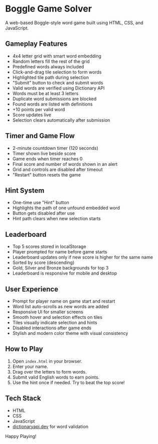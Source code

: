 #  Boggle Game Solver

A web-based Boggle-style word game built using HTML, CSS, and JavaScript.

##  Gameplay Features
- 4x4 letter grid with smart word embedding
- Random letters fill the rest of the grid
- Predefined words always included
- Click-and-drag tile selection to form words
- Highlighted tile path during selection
- "Submit" button to check and submit words
- Valid words are verified using Dictionary API
- Words must be at least 3 letters
- Duplicate word submissions are blocked
- Found words are listed with definitions
- +10 points per valid word
- Score updates live
- Selection clears automatically after submission

## Timer and Game Flow
- 2-minute countdown timer (120 seconds)
- Timer shown live beside score
- Game ends when timer reaches 0
- Final score and number of words shown in an alert
- Grid and controls are disabled after timeout
- "Restart" button resets the game

## Hint System
- One-time use "Hint" button
- Highlights the path of one unfound embedded word
- Button gets disabled after use
- Hint path clears when new selection starts

## Leaderboard
- Top 5 scores stored in localStorage
- Player prompted for name before game starts
- Leaderboard updates only if new score is higher for the same name
- Sorted by score (descending)
- Gold, Silver and Bronze backgrounds for top 3
- Leaderboard is responsive for mobile and desktop

## User Experience
- Prompt for player name on game start and restart
- Word list auto-scrolls as new words are added
- Responsive UI for smaller screens
- Smooth hover and selection effects on tiles
- Tiles visually indicate selection and hints
- Disabled interactions after game ends
- Stylish and modern color theme with visual consistency

## How to Play
1. Open `index.html` in your browser.
2. Enter your name.
3. Drag over the letters to form words.
4. Submit valid English words to earn points.
5. Use the hint once if needed. Try to beat the top score!

## Tech Stack
- HTML
- CSS
- JavaScript
- [dictionaryapi.dev](https://dictionaryapi.dev) for word validation


Happy Playing!
